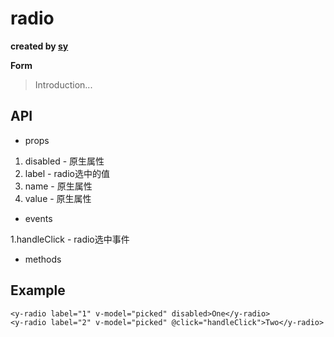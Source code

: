 # radio

**created by [sy](https://github.com/286506460)**

**Form**

> Introduction...

## API

* props

1. disabled - 原生属性
2. label - radio选中的值
3. name - 原生属性
4. value - 原生属性

* events

1.handleClick - radio选中事件

* methods


## Example

```
<y-radio label="1" v-model="picked" disabled>One</y-radio>
<y-radio label="2" v-model="picked" @click="handleClick">Two</y-radio>
```
